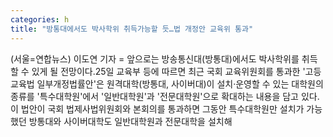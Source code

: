 ```yaml
---
categories: h
title: "방통대에서도 박사학위 취득가능할 듯…법 개정안 교육위 통과"
---
```

(서울=연합뉴스) 이도연 기자 = 앞으로는 방송통신대(방통대)에서도 박사학위를 취득할 수 있게 될 전망이다.25일 교육부 등에 따르면 최근 국회 교육위원회를 통과한 &#39;고등교육법 일부개정법률안&#39;은 원격대학(방통대, 사이버대)이 설치·운영할 수 있는 대학원의 종류를 &#39;특수대학원&#39;에서 &#39;일반대학원&#39;과 &#39;전문대학원&#39;으로 확대하는 내용을 담고 있다.이 법안이 국회 법제사법위원회와 본회의를 통과하면 그동안 특수대학원만 설치가 가능했던 방통대와 사이버대학도 일반대학원과 전문대학을 설치해